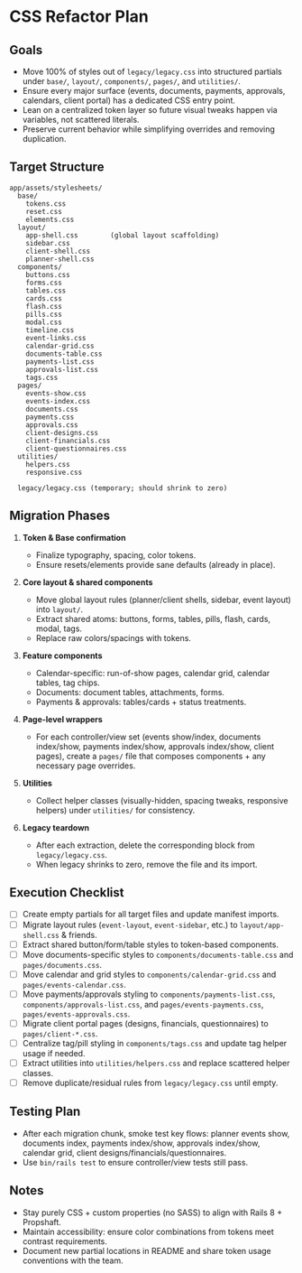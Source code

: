 # CSS Refactor Plan

## Goals
- Move 100% of styles out of `legacy/legacy.css` into structured partials under `base/`, `layout/`, `components/`, `pages/`, and `utilities/`.
- Ensure every major surface (events, documents, payments, approvals, calendars, client portal) has a dedicated CSS entry point.
- Lean on a centralized token layer so future visual tweaks happen via variables, not scattered literals.
- Preserve current behavior while simplifying overrides and removing duplication.

## Target Structure
```
app/assets/stylesheets/
  base/
    tokens.css
    reset.css
    elements.css
  layout/
    app-shell.css        (global layout scaffolding)
    sidebar.css
    client-shell.css
    planner-shell.css
  components/
    buttons.css
    forms.css
    tables.css
    cards.css
    flash.css
    pills.css
    modal.css
    timeline.css
    event-links.css
    calendar-grid.css
    documents-table.css
    payments-list.css
    approvals-list.css
    tags.css
  pages/
    events-show.css
    events-index.css
    documents.css
    payments.css
    approvals.css
    client-designs.css
    client-financials.css
    client-questionnaires.css
  utilities/
    helpers.css
    responsive.css

  legacy/legacy.css (temporary; should shrink to zero)
```

## Migration Phases
1. **Token & Base confirmation**
   - Finalize typography, spacing, color tokens.
   - Ensure resets/elements provide sane defaults (already in place).

2. **Core layout & shared components**
   - Move global layout rules (planner/client shells, sidebar, event layout) into `layout/`.
   - Extract shared atoms: buttons, forms, tables, pills, flash, cards, modal, tags.
   - Replace raw colors/spacings with tokens.

3. **Feature components**
   - Calendar-specific: run-of-show pages, calendar grid, calendar tables, tag chips.
   - Documents: document tables, attachments, forms.
   - Payments & approvals: tables/cards + status treatments.

4. **Page-level wrappers**
   - For each controller/view set (events show/index, documents index/show, payments index/show, approvals index/show, client pages), create a `pages/` file that composes components + any necessary page overrides.

5. **Utilities**
   - Collect helper classes (visually-hidden, spacing tweaks, responsive helpers) under `utilities/` for consistency.

6. **Legacy teardown**
   - After each extraction, delete the corresponding block from `legacy/legacy.css`.
   - When legacy shrinks to zero, remove the file and its import.

## Execution Checklist
- [ ] Create empty partials for all target files and update manifest imports.
- [ ] Migrate layout rules (`event-layout`, `event-sidebar`, etc.) to `layout/app-shell.css` & friends.
- [ ] Extract shared button/form/table styles to token-based components.
- [ ] Move documents-specific styles to `components/documents-table.css` and `pages/documents.css`.
- [ ] Move calendar and grid styles to `components/calendar-grid.css` and `pages/events-calendar.css`.
- [ ] Move payments/approvals styling to `components/payments-list.css`, `components/approvals-list.css`, and `pages/events-payments.css`, `pages/events-approvals.css`.
- [ ] Migrate client portal pages (designs, financials, questionnaires) to `pages/client-*.css`.
- [ ] Centralize tag/pill styling in `components/tags.css` and update tag helper usage if needed.
- [ ] Extract utilities into `utilities/helpers.css` and replace scattered helper classes.
- [ ] Remove duplicate/residual rules from `legacy/legacy.css` until empty.

## Testing Plan
- After each migration chunk, smoke test key flows: planner events show, documents index, payments index/show, approvals index/show, calendar grid, client designs/financials/questionnaires.
- Use `bin/rails test` to ensure controller/view tests still pass.

## Notes
- Stay purely CSS + custom properties (no SASS) to align with Rails 8 + Propshaft.
- Maintain accessibility: ensure color combinations from tokens meet contrast requirements.
- Document new partial locations in README and share token usage conventions with the team.
